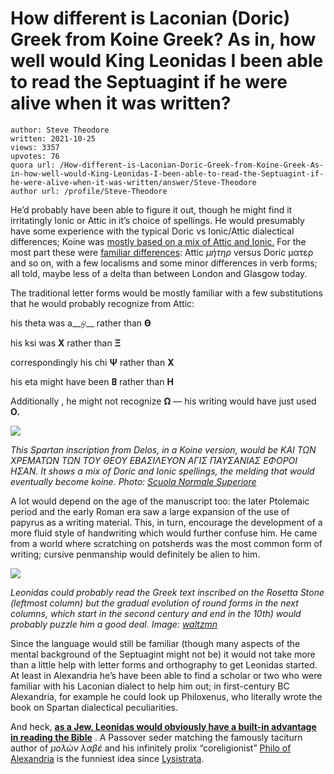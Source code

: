 # How different is Laconian (Doric) Greek from Koine Greek? As in, how well would King Leonidas I been able to read the Septuagint if he were alive when it was written?

	author: Steve Theodore
	written: 2021-10-25
	views: 3357
	upvotes: 76
	quora url: /How-different-is-Laconian-Doric-Greek-from-Koine-Greek-As-in-how-well-would-King-Leonidas-I-been-able-to-read-the-Septuagint-if-he-were-alive-when-it-was-written/answer/Steve-Theodore
	author url: /profile/Steve-Theodore


He’d probably have been able to figure it out, though he might find it irritatingly Ionic or Attic in it’s choice of spellings. He would presumably have some experience with the typical Doric vs Ionic/Attic dialectical differences; Koine was [mostly based on a mix of Attic and Ionic.](https://www.quora.com/Who-created-the-Koine-Greek-Writing-Why-was-it-written-more-like-Hieroglyphics-and-Demotic-than-its-mainland-Greece-dialectic-writing-Why-were-most-ancient-mainland-Greeks-not-able-to-read-Koine/answer/Steve-Theodore) For the most part these were [familiar differences](https://en.wikipedia.org/wiki/Doric_Greek#morphology): Attic _μἡτηρ_ versus Doric ματερ and so on, with a few localisms and some minor differences in verb forms; all told, maybe less of a delta than between London and Glasgow today.

The traditional letter forms would be mostly familiar with a few substitutions that he would probably recognize from Attic:

his theta was a__𐤈__ rather than __ϴ__ 

his ksi was __Χ__  rather than __Ξ__ 

correspondingly his chi __Ψ__  rather than __Χ__ 

his eta might have been __𐌇__  rather than __Η__ 

Additionally , he might not recognize __Ω__  — his writing would have just used __O.__ 

![](https://qph.fs.quoracdn.net/main-qimg-24ca1b349937fcff12c0900003898ec6-lq)

_This Spartan inscription from Delos, in a Koine version, would be ΚΑΙ ΤΩN ΧΡΕΜΑΤΩΝ ΤΩΝ ΤΟΥ ΘΕΟΥ ΕΒΑΣΙΛΕΥΟΝ ΑΓΙΣ ΠΑΥΣΑΝΙΑΣ ΕΦΟΡΟΙ ΗΣΑΝ. It shows a mix of Doric and Ionic spellings, the melding that would eventually become koine. Photo:_ _[Scuola Normale Superiore](http://mnamon.sns.it/index.php?page=Esempi&id=12&lang=en#20)_ 

A lot would depend on the age of the manuscript too: the later Ptolemaic period and the early Roman era saw a large expansion of the use of papyrus as a writing material. This, in turn, encourage the development of a more fluid style of handwriting which would further confuse him. He came from a world where scratching on potsherds was the most common form of writing; cursive penmanship would definitely be alien to him.

![](https://qph.fs.quoracdn.net/main-qimg-7babacc3ce1e909b279db843baad34e7)

_Leonidas could probably read the Greek text inscribed on the Rosetta Stone (leftmost column) but the gradual evolution of round forms in the next columns, which start in the second century and end in the 10th) would probably puzzle him a good deal. Image:_ _[waltzmn](https://www.skypoint.com/members/waltzmn/UncialScript.html#Table)_ 

Since the language would still be familiar (though many aspects of the mental background of the Septuagint might not be) it would not take more than a little help with letter forms and orthography to get Leonidas started. At least in Alexandria he’s have been able to find a scholar or two who were familiar with his Laconian dialect to help him out; in first-century BC Alexandria, for example he could look up Philoxenus, who literally wrote the book on Spartan dialectical peculiarities.



And heck, __[as a Jew, Leonidas would obviously have a built-in advantage in reading the Bible](https://www.quora.com/What-are-some-interesting-facts-about-Spartans/answer/Steve-Theodore)__ . A Passover seder matching the famously taciturn author of _μολὼν λαβέ_ and his infinitely prolix “coreligionist” [Philo of Alexandria](https://www.quora.com/Did-Philo-of-Alexandria-create-Jesus-Christ/answer/Steve-Theodore) is the funniest idea since [Lysistrata](https://www.worldhistory.org/Lysistrata/).

